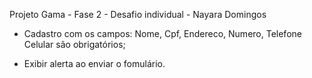 Projeto Gama - Fase 2 - Desafio individual - Nayara Domingos

- Cadastro com os campos: Nome, Cpf, Endereco, Numero, Telefone Celular são obrigatórios;

- Exibir alerta ao enviar o fomulário.